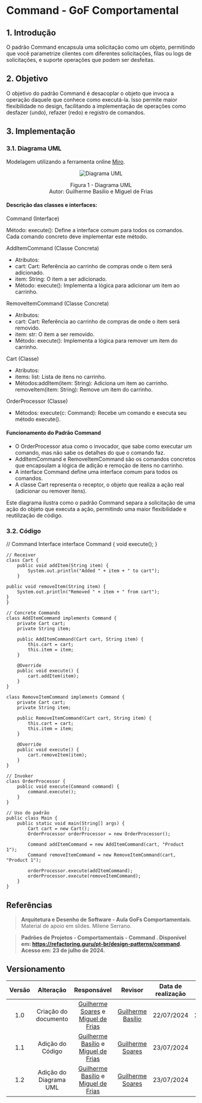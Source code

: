 # Command - GoF Comportamental

## 1. Introdução

O padrão Command encapsula uma solicitação como um objeto, permitindo que você parametrize clientes com diferentes solicitações, filas ou logs de solicitações, e suporte operações que podem ser desfeitas.

## 2. Objetivo

O objetivo do padrão Command é desacoplar o objeto que invoca a operação daquele que conhece como executá-la. Isso permite maior flexibilidade no design, facilitando a implementação de operações como desfazer (undo), refazer (redo) e registro de comandos.

## 3. Implementação


### 3.1. Diagrama UML
Modelagem utilizando a ferramenta online [Miro](https://miro.com/app/board/).

<div align = "center"><img src="https://raw.githubusercontent.com/UnBArqDsw2024-1/2024.1_G7_My_Market/GuilhermeS_Miguel_GuilhermeB/Entrega03/docs/Imagens/Diagramas/DiagramaCommand.png" alt="Diagrama UML">
<p>Figura 1 - Diagrama UML<br> Autor: Guilherme Basilio e Miguel de Frias</p></div>


#### Descrição das classes e interfaces:

Command (Interface)

Método: execute(): Define a interface comum para todos os comandos. Cada comando concreto deve implementar este método.


AddItemCommand (Classe Concreta)

- Atributos:
- cart: Cart: Referência ao carrinho de compras onde o item será adicionado.
- item: String: O item a ser adicionado.
- Método: execute(): Implementa a lógica para adicionar um item ao carrinho.

RemoveItemCommand (Classe Concreta)

- Atributos:
- cart: Cart: Referência ao carrinho de compras de onde o item será removido.
- item: str: O item a ser removido.
- Método: execute(): Implementa a lógica para remover um item do carrinho.

Cart (Classe)

- Atributos:
- items: list: Lista de itens no carrinho.
- Métodos:addItem(item: String): Adiciona um item ao carrinho. removeItem(item: String): Remove um item do carrinho. 

OrderProcessor (Classe)

- Métodos: execute(c: Command): Recebe um comando e executa seu método execute().

#### Funcionamento do Padrão Command

- O OrderProcessor atua como o invocador, que sabe como executar um comando, mas não sabe os detalhes do que o comando faz.
- AddItemCommand e RemoveItemCommand são os comandos concretos que encapsulam a lógica de adição e remoção de itens no carrinho.
- A interface Command define uma interface comum para todos os comandos.
- A classe Cart representa o receptor, o objeto que realiza a ação real (adicionar ou remover itens).

Este diagrama ilustra como o padrão Command separa a solicitação de uma ação do objeto que executa a ação, permitindo uma maior flexibilidade e reutilização de código.

### 3.2. Código

// Command Interface
    interface Command {
        void execute();
    }

    // Receiver
    class Cart {
        public void addItem(String item) {
            System.out.println("Added " + item + " to cart");
        }

    public void removeItem(String item) {
        System.out.println("Removed " + item + " from cart");
    }
    }

    // Concrete Commands
    class AddItemCommand implements Command {
        private Cart cart;
        private String item;

        public AddItemCommand(Cart cart, String item) {
            this.cart = cart;
            this.item = item;
        }

        @Override
        public void execute() {
            cart.addItem(item);
        }
    }

    class RemoveItemCommand implements Command {
        private Cart cart;
        private String item;

        public RemoveItemCommand(Cart cart, String item) {
            this.cart = cart;
            this.item = item;
        }

        @Override
        public void execute() {
            cart.removeItem(item);
        }
    }

    // Invoker
    class OrderProcessor {
        public void execute(Command command) {
            command.execute();
        }
    }

    // Uso do padrão
    public class Main {
        public static void main(String[] args) {
            Cart cart = new Cart();
            OrderProcessor orderProcessor = new OrderProcessor();

            Command addItemCommand = new AddItemCommand(cart, "Product 1");
            Command removeItemCommand = new RemoveItemCommand(cart, "Product 1");

            orderProcessor.execute(addItemCommand);
            orderProcessor.execute(removeItemCommand);
        }
    }

## Referências

> **Arquitetura e Desenho de Software - Aula GoFs Comportamentais**. Material de apoio em slides. Milene Serrano.

> **Padrões de Projetos - Comportamentais - Command . Disponível em: <https://refactoring.guru/pt-br/design-patterns/command>. Acesso em: 23 de julho de 2024.**

## Versionamento

| Versão | Alteração |  Responsável  | Revisor | Data de realização | Data de revisão |
| :------: | :---: | :-----: | :----: | :----: | :-----: |
| 1.0 | Criação do documento | [Guilherme Soares](https://github.com/GuilhermeSoaress) e [Miguel de Frias](https://github.com/migueldefrias) | [Guilherme Basílio](https://github.com/GuilhermeBES) | 22/07/2024 | 22/07/2024 |
| 1.1 | Adição do Código | [Guilherme Basílio](https://github.com/GuilhermeBES) e [Miguel de Frias](https://github.com/migueldefrias) | [Guilherme Soares](https://github.com/GuilhermeSoaress)| 23/07/2024 | - |
| 1.2 | Adição do Diagrama UML | [Guilherme Basílio](https://github.com/GuilhermeBES) e [Miguel de Frias](https://github.com/migueldefrias) | [Guilherme Soares](https://github.com/GuilhermeSoaress)| 23/07/2024 | - |